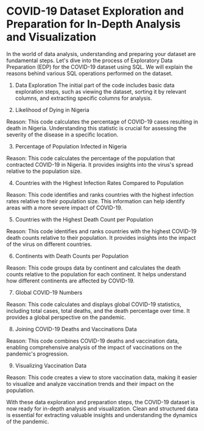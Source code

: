 # COVID-19 Dataset Exploration and Preparation for In-Depth Analysis and Visualization

In the world of data analysis, understanding and preparing your dataset are fundamental steps. Let's dive into the process of Exploratory Data Preparation (EDP) for the COVID-19 dataset using SQL. We will explain the reasons behind various SQL operations performed on the dataset.

1. Data Exploration
The initial part of the code includes basic data exploration steps, such as viewing the dataset, sorting it by relevant columns, and extracting specific columns for analysis.

2. Likelihood of Dying in Nigeria

Reason: This code calculates the percentage of COVID-19 cases resulting in death in Nigeria. Understanding this statistic is crucial for assessing the severity of the disease in a specific location.

3. Percentage of Population Infected in Nigeria

Reason: This code calculates the percentage of the population that contracted COVID-19 in Nigeria. It provides insights into the virus's spread relative to the population size.

4. Countries with the Highest Infection Rates Compared to Population

Reason: This code identifies and ranks countries with the highest infection rates relative to their population size. This information can help identify areas with a more severe impact of COVID-19.

5. Countries with the Highest Death Count per Population

Reason: This code identifies and ranks countries with the highest COVID-19 death counts relative to their population. It provides insights into the impact of the virus on different countries.

6. Continents with Death Counts per Population

Reason: This code groups data by continent and calculates the death counts relative to the population for each continent. It helps understand how different continents are affected by COVID-19.

7. Global COVID-19 Numbers

Reason: This code calculates and displays global COVID-19 statistics, including total cases, total deaths, and the death percentage over time. It provides a global perspective on the pandemic.

8. Joining COVID-19 Deaths and Vaccinations Data

Reason: This code combines COVID-19 deaths and vaccination data, enabling comprehensive analysis of the impact of vaccinations on the pandemic's progression.

9. Visualizing Vaccination Data

Reason: This code creates a view to store vaccination data, making it easier to visualize and analyze vaccination trends and their impact on the population.

With these data exploration and preparation steps, the COVID-19 dataset is now ready for in-depth analysis and visualization. Clean and structured data is essential for extracting valuable insights and understanding the dynamics of the pandemic.
